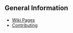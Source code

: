 ## General Information

- [Wiki Pages](https://github.com/drashland/.github/wiki)
- [Contributing](https://github.com/drashland/.github/wiki/Contributing)
